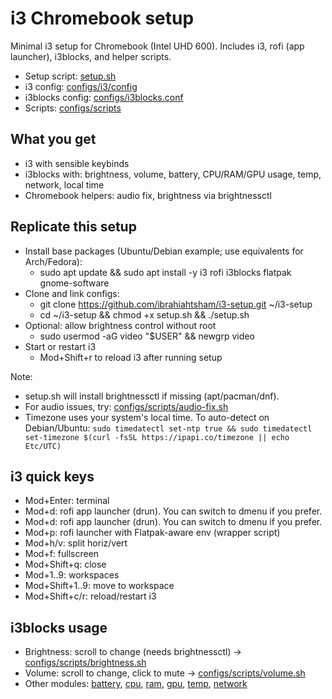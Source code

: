 # i3 Chromebook setup

Minimal i3 setup for Chromebook (Intel UHD 600). Includes i3, rofi (app launcher), i3blocks, and helper scripts.

- Setup script: [setup.sh](setup.sh)
- i3 config: [configs/i3/config](configs/i3/config)
- i3blocks config: [configs/i3blocks.conf](configs/i3blocks.conf)
- Scripts: [configs/scripts](configs/scripts)

## What you get
- i3 with sensible keybinds
- i3blocks with: brightness, volume, battery, CPU/RAM/GPU usage, temp, network, local time
- Chromebook helpers: audio fix, brightness via brightnessctl

## Replicate this setup
- Install base packages (Ubuntu/Debian example; use equivalents for Arch/Fedora):
  - sudo apt update && sudo apt install -y i3 rofi i3blocks flatpak gnome-software
- Clone and link configs:
  - git clone https://github.com/ibrahiahtsham/i3-setup.git ~/i3-setup
  - cd ~/i3-setup && chmod +x setup.sh && ./setup.sh
- Optional: allow brightness control without root
  - sudo usermod -aG video "$USER" && newgrp video
- Start or restart i3
  - Mod+Shift+r to reload i3 after running setup

Note:
- setup.sh will install brightnessctl if missing (apt/pacman/dnf).
- For audio issues, try: [configs/scripts/audio-fix.sh](configs/scripts/audio-fix.sh)
 - Timezone uses your system's local time. To auto-detect on Debian/Ubuntu: `sudo timedatectl set-ntp true && sudo timedatectl set-timezone $(curl -fsSL https://ipapi.co/timezone || echo Etc/UTC)`

## i3 quick keys
- Mod+Enter: terminal
- Mod+d: rofi app launcher (drun). You can switch to dmenu if you prefer.
 - Mod+d: rofi app launcher (drun). You can switch to dmenu if you prefer.
 - Mod+p: rofi launcher with Flatpak-aware env (wrapper script)
- Mod+h/v: split horiz/vert
- Mod+f: fullscreen
- Mod+Shift+q: close
- Mod+1..9: workspaces
- Mod+Shift+1..9: move to workspace
- Mod+Shift+c/r: reload/restart i3

## i3blocks usage
- Brightness: scroll to change (needs brightnessctl) → [configs/scripts/brightness.sh](configs/scripts/brightness.sh)
- Volume: scroll to change, click to mute → [configs/scripts/volume.sh](configs/scripts/volume.sh)
- Other modules: [battery](configs/scripts/battery.sh), [cpu](configs/scripts/cpu.sh), [ram](configs/scripts/ram.sh), [gpu](configs/scripts/gpu.sh), [temp](configs/scripts/temp.sh), [network](configs/scripts/network.sh)